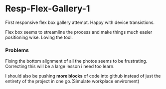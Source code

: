 # Resp-Flex-Gallery-1

First responsive flex box gallery attempt.
Happy with device transistions.

Flex box seems to streamline the process and make things much easier positioning wise. Loving the tool.


<h3> Problems </h3>

Fixing the bottom alignment of all the photos seems to be frustrating. Correcting this will be a large lesson i need too learn.

I should also be pushing <strong>more blocks</strong> of code into github instead of just the entirety of the project in one go.(Simulate workplace enviroment)
